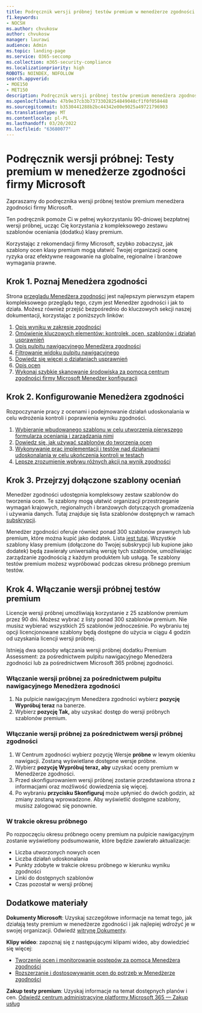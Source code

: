```yaml
---
title: Podręcznik wersji próbnej testów premium w menedżerze zgodności firmy Microsoft
f1.keywords:
- NOCSH
ms.author: chvukosw
author: chvukosw
manager: laurawi
audience: Admin
ms.topic: landing-page
ms.service: O365-seccomp
ms.collection: m365-security-compliance
ms.localizationpriority: high
ROBOTS: NOINDEX, NOFOLLOW
search.appverid:
- MOE150
- MET150
description: Podręcznik wersji próbnej testów premium menedżera zgodności firmy Microsoft.
ms.openlocfilehash: 47b9e37cb3b73733028254849048cf1f0f058448
ms.sourcegitcommit: b3530441288b2bc44342e00e9025a49721796903
ms.translationtype: MT
ms.contentlocale: pl-PL
ms.lasthandoff: 03/20/2022
ms.locfileid: "63680077"
---
```

# <a name="trial-playbook-microsoft-compliance-manager-premium-assessments"></a>Podręcznik wersji próbnej: Testy premium w menedżerze zgodności firmy Microsoft

Zapraszamy do podręcznika wersji próbnej testów premium menedżera zgodności firmy Microsoft.

Ten podręcznik pomoże Ci w pełnej wykorzystaniu 90-dniowej bezpłatnej wersji próbnej, ucząc Cię korzystania z kompleksowego zestawu szablonów oceniania (dodatku) klasy premium.

Korzystając z rekomendacji firmy Microsoft, szybko zobaczysz, jak szablony ocen klasy premium mogą ułatwić Twojej organizacji ocenę ryzyka oraz efektywne reagowanie na globalne, regionalne i branżowe wymagania prawne.

## <a name="step-1-get-to-know-compliance-manager"></a>Krok 1. Poznaj Menedżera zgodności

Strona [przeglądu Menedżera zgodności](compliance-manager.md) jest najlepszym pierwszym etapem kompleksowego przeglądu tego, czym jest Menedżer zgodności i jak to działa. Możesz również przejść bezpośrednio do kluczowych sekcji naszej dokumentacji, korzystając z poniższych linków:

1. [Opis wyniku w zakresie zgodności](compliance-manager.md#understanding-your-compliance-score)
1. [Omówienie kluczowych elementów: kontrolek, ocen, szablonów i działań usprawnień](compliance-manager.md#key-elements-controls-assessments-templates-improvement-actions)
1. [Opis pulpitu nawigacyjnego Menedżera zgodności](compliance-manager-setup.md#understand-the-compliance-manager-dashboard)
1. [Filtrowanie widoku pulpitu nawigacyjnego](compliance-manager-setup.md#filtering-your-dashboard-view)
1. [Dowiedz się więcej o działaniach usprawnień](compliance-manager-setup.md#improvement-actions-page)
1. [Opis ocen](compliance-manager.md#assessments)
1. [Wykonaj szybkie skanowanie środowiska za pomocą centrum zgodności firmy Microsoft Menedżer konfiguracji](compliance-manager-mcca.md)

## <a name="step-2-configure-compliance-manager"></a>Krok 2. Konfigurowanie Menedżera zgodności

Rozpoczynanie pracy z ocenami i podejmowanie działań udoskonalania w celu wdrożenia kontroli i poprawienia wyniku zgodności.

1. [Wybieranie wbudowanego szablonu w celu utworzenia pierwszego formularza oceniania i zarządzania nimi](compliance-manager-assessments.md)
1. [Dowiedz się, jak używać szablonów do tworzenia ocen](compliance-manager-templates.md)
1. [Wykonywanie prac implementacji i testów nad działaniami udoskonalania w celu ukończenia kontroli w testach](compliance-manager-improvement-actions.md)
1. [Lepsze zrozumienie wpływu różnych akcji na wynik zgodności](compliance-score-calculation.md)

## <a name="step-3-review-included-assessment-templates"></a>Krok 3. Przejrzyj dołączone szablony oceniań

Menedżer zgodności udostępnia kompleksowy zestaw szablonów do tworzenia ocen. Te szablony mogą ułatwić organizacji przestrzeganie wymagań krajowych, regionalnych i branżowych dotyczących gromadzenia i używania danych. Tutaj znajduje się lista szablonów dostępnych w ramach [subskrypcji](/office365/servicedescriptions/microsoft-365-service-descriptions/microsoft-365-tenantlevel-services-licensing-guidance/microsoft-365-security-compliance-licensing-guidance#which-assessments-are-included-by-default-free-of-cost).

Menedżer zgodności oferuje również ponad 300 szablonów prawnych lub premium, które można kupić jako dodatek. Lista [jest tutaj](compliance-manager-templates-list.md#premium-templates). Wszystkie szablony klasy premium (dołączone do Twojej subskrypcji lub kupione jako dodatek) będą zawierały uniwersalną wersję tych szablonów, umożliwiając zarządzanie zgodnością z każdym produktem lub usługą. Te szablony testów premium możesz wypróbować podczas okresu próbnego premium testów.

## <a name="step-4-enable-the-premium-assessment-trial"></a>Krok 4. Włączanie wersji próbnej testów premium

Licencje wersji próbnej umożliwiają korzystanie z 25 szablonów premium przez 90 dni. Możesz wybrać z listy ponad 300 szablonów premium. Nie musisz wybierać wszystkich 25 szablonów jednocześnie. Po wybraniu tej opcji licencjonowane szablony będą dostępne do użycia w ciągu 4 godzin od uzyskania licencji wersji próbnej.

Istnieją dwa sposoby włączania wersji próbnej dodatku Premium Assessment: za pośrednictwem pulpitu nawigacyjnego Menedżera zgodności lub za pośrednictwem Microsoft 365 próbnej zgodności.

### <a name="enable-trial-via-the-compliance-manager-dashboard"></a>Włączanie wersji próbnej za pośrednictwem pulpitu nawigacyjnego Menedżera zgodności

1. Na pulpicie nawigacyjnym Menedżera zgodności wybierz **pozycję Wypróbuj teraz** na banerze.
1. Wybierz **pozycję Tak,** aby uzyskać dostęp do wersji próbnych szablonów premium.

### <a name="enable-trial-via-the-compliance-trial"></a>Włączanie wersji próbnej za pośrednictwem wersji próbnej zgodności

1. W Centrum zgodności wybierz pozycję Wersje **próbne** w lewym okienku nawigacji. Zostaną wyświetlane dostępne wersje próbne.
1. Wybierz **pozycję Wypróbuj teraz, aby** uzyskać oceny premium w Menedżerze zgodności.
1. Przed skonfigurowaniem wersji próbnej zostanie przedstawiona strona z informacjami oraz możliwość dowiedzenia się więcej.
1. Po wybraniu **przycisku Skonfiguruj** może upłynieć do dwóch godzin, aż zmiany zostaną wprowadzone. Aby wyświetlić dostępne szablony, musisz zalogować się ponownie.

### <a name="during-the-trial"></a>W trakcie okresu próbnego

Po rozpoczęciu okresu próbnego oceny premium na pulpicie nawigacyjnym zostanie wyświetlony podsumowanie, które będzie zawierało aktualizacje:

- Liczba utworzonych nowych ocen
- Liczba działań udoskonalania
- Punkty zdobyte w trakcie okresu próbnego w kierunku wyniku zgodności
- Linki do dostępnych szablonów
- Czas pozostał w wersji próbnej

## <a name="additional-resources"></a>Dodatkowe materiały

**Dokumenty Microsoft**: Uzyskaj szczegółowe informacje na temat tego, jak działają testy premium w menedżerze zgodności i jak najlepiej wdrożyć je w swojej organizacji. Odwiedź [witrynę Dokumenty](compliance-manager-templates.md).

**Klipy wideo**: zapoznaj się z następującymi klipami wideo, aby dowiedzieć się więcej:

- [Tworzenie ocen i monitorowanie postępów za pomocą Menedżera zgodności](https://techcommunity.microsoft.com/t5/video-hub/create-assessments-and-monitor-your-progress-with-compliance/ba-p/1687992?search-action-id=375363186777&search-result-uid=1687992)
- [Rozszerzanie i dostosowywanie ocen do potrzeb w Menedżerze zgodności](https://techcommunity.microsoft.com/t5/video-hub/extend-and-customize-assessments-to-suit-your-needs-in/ba-p/1687991?search-action-id=375363186777&search-result-uid=1687991)

**Zakup testy premium**: Uzyskaj informacje na temat dostępnych planów i cen. [Odwiedź centrum administracyjne platformy Microsoft 365 — Zakup usług](https://admin.microsoft.com/#/catalog/offer-details/compliance-manager-premium-assessment-add-on/46E9BF2A-3C8D-4A69-A7E7-3DA04687636D)
